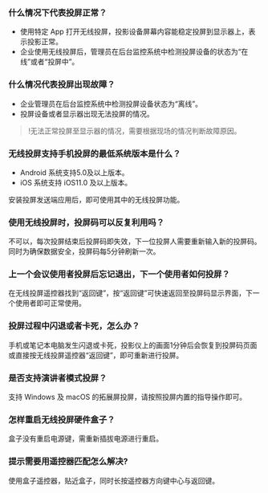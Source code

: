 

### 什么情况下代表投屏正常？
- 使用特定 App 打开无线投屏，投影设备屏幕内容能稳定投屏到显示器上，表示投影正常。
- 企业使用无线投屏后，管理员在后台监控系统中检测投屏设备的状态为“在线”或者“投屏中”。

### 什么情况代表投屏出现故障？
- 企业管理员在后台监控系统中检测投屏设备状态为“离线”。
- 投屏设备或者显示器出现无法投屏的情况。
	
>!无法正常投屏至显示器的情况，需要根据现场的情况判断故障原因。

### 无线投屏支持手机投屏的最低系统版本是什么？
- Android 系统支持5.0及以上版本。
- iOS 系统支持 iOS11.0 及以上版本。

安装投屏发送端应用后，即可使用其中的无线投屏功能。

### 使用无线投屏时，投屏码可以反复利用吗？
不可以，每次投屏结束后投屏码即失效，下一位投屏人需要重新输入新的投屏码。同时为确保数据安全，投屏码每5分钟刷新一次。

### 上一个会议使用者投屏后忘记退出，下一个使用者如何投屏？
在无线投屏遥控器找到“返回键”，按“返回键”可快速返回至投屏码显示界面，下一个使用者即可正常使用。

### 投屏过程中闪退或者卡死，怎么办？
手机或笔记本电脑发生闪退或卡死，投影仪上的画面1分钟后会恢复到投屏码页面或直接按无线投屏遥控器“返回键”，即可重新进行投屏。

### 是否支持演讲者模式投屏？
支持 Windows 及 macOS 的拓展屏投屏，请按照投屏内置的指导操作即可。

### 怎样重启无线投屏硬件盒子？
盒子没有重启电源键，需重新插拔电源进行重启。

### 提示需要用遥控器匹配怎么解决?
使用盒子遥控器，贴近盒子，同时长按遥控器方向键中心与返回键。
